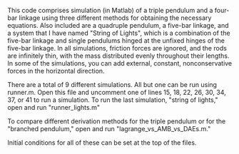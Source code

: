 This code comprises  simulation (in Matlab) of a triple pendulum and a four-bar linkage using three different methods for obtaining the necessary equations. Also included are a quadruple pendulum, a five-bar linkage, and a system that I have named "String of Lights", which is a combination of the five-bar linkage and single pendulums hinged at the unfixed hinges of the five-bar linkage. In all simulations, friction forces are ignored, and the rods are infinitely thin, with the mass distributed evenly throughout their lengths. In some of the simulations, you can add external, constant, nonconservative forces in the horizontal direction.

There are a total of 9 different simulations. All but one can be run using runner.m. Open this file and uncomment one of lines 15, 18, 22, 26, 30, 34, 37, or 41 to run a simulation. To run the last simulation, "string of lights," open and run "runner_lights.m" 

To compare different derivation methods for the triple pendulum or for the "branched pendulum," open and run "lagrange_vs_AMB_vs_DAEs.m." 

Initial conditions for all of these can be set at the top of the files.
